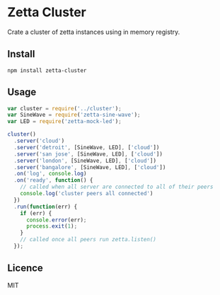 # Zetta Cluster

Crate a cluster of zetta instances using in memory registry.

## Install

`npm install zetta-cluster`

## Usage

```js
var cluster = require('../cluster');
var SineWave = require('zetta-sine-wave');
var LED = require('zetta-mock-led');

cluster()
  .server('cloud')
  .server('detroit', [SineWave, LED], ['cloud'])
  .server('san jose', [SineWave, LED], ['cloud'])
  .server('london', [SineWave, LED], ['cloud'])
  .server('bangalore', [SineWave, LED], ['cloud'])
  .on('log', console.log)
  .on('ready', function() {
    // called when all server are connected to all of their peers
    console.log('cluster peers all connected')
  })
  .run(function(err) {
    if (err) {
      console.error(err);
      process.exit(1);
    }
    // called once all peers run zetta.listen()
  });
```

## Licence

MIT
